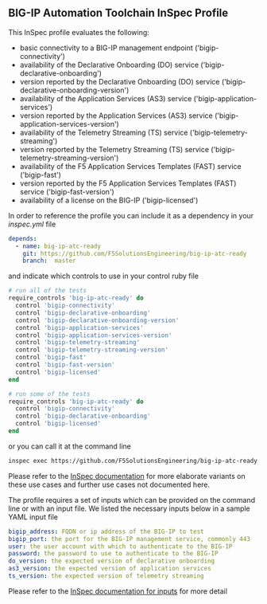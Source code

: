 ## BIG-IP Automation Toolchain InSpec Profile

This InSpec profile evaluates the following:
- basic connectivity to a BIG-IP management endpoint ('bigip-connectivity')
- availability of the Declarative Onboarding (DO) service ('bigip-declarative-onboarding')
- version reported by the Declarative Onboarding (DO) service ('bigip-declarative-onboarding-version')
- availability of the Application Services (AS3) service ('bigip-application-services')
- version reported by the Application Services (AS3) service ('bigip-application-services-version')
- availability of the Telemetry Streaming (TS) service ('bigip-telemetry-streaming')
- version reported by the Telemetry Streaming (TS) service ('bigip-telemetry-streaming-version')
- availability of the F5 Application Services Templates (FAST) service ('bigip-fast')
- version reported by the F5 Application Services Templates (FAST) service ('bigip-fast-version')
- availability of a license on the BIG-IP ('bigip-licensed')

In order to reference the profile you can include it as a dependency in your *inspec.yml* file
```yaml
depends:
  - name: big-ip-atc-ready
    git: https://github.com/F5SolutionsEngineering/big-ip-atc-ready
    branch:  master
```
and indicate which controls to use in your control ruby file
```ruby
# run all of the tests
require_controls 'big-ip-atc-ready' do
  control 'bigip-connectivity'
  control 'bigip-declarative-onboarding'
  control 'bigip-declarative-onboarding-version'
  control 'bigip-application-services'
  control 'bigip-application-services-version'
  control 'bigip-telemetry-streaming'
  control 'bigip-telemetry-streaming-version'
  control 'bigip-fast'
  control 'bigip-fast-version'
  control 'bigip-licensed'
end
```
```ruby
# run some of the tests
require_controls 'big-ip-atc-ready' do
  control 'bigip-connectivity'
  control 'bigip-declarative-onboarding'
  control 'bigip-licensed'
end
```

or you can call it at the command line
```bash
inspec exec https://github.com/F5SolutionsEngineering/big-ip-atc-ready.git
```
Please refer to the [InSpec documentation](https://inspec.io) for more elaborate variants on these use cases and further use cases not documented here.

The profile requires a set of inputs which can be provided on the command line or with an input file. We listed the necessary inputs below in a sample YAML input file
```yaml
bigip_address: FQDN or ip address of the BIG-IP to test
bigip_port: the port for the BIG-IP management service, commonly 443
user: the user account with which to authenticate to the BIG-IP
password: the password to use to authenticate to the BIG-IP
do_version: the expected version of declarative onboarding
as3_version: the expected version of application services
ts_version: the expected version of telemetry streaming
```

Please refer to the [InSpec documentation for inputs](https://www.inspec.io/docs/reference/inputs/) for more detail
